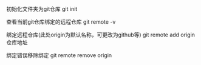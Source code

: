 初始化文件夹为git仓库
git init

查看当前git仓库绑定的远程仓库
git remote -v

绑定远程仓库(此处origin为默认名称，可更改为github等)
git remote add origin 仓库地址

绑定错误移除绑定
git remote remove origin